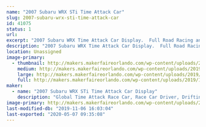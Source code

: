 ```yaml
---
name: "2007 Subaru WRX STi Time Attack Car"
slug: 2007-subaru-wrx-sti-time-attack-car
id: 41075
status: 1
url: 
excerpt: "2007 Subaru WRX Time Attack Car Display.  Full Road Racing and Time Attack Build that compete's all over the US in racing events.  Base out of Orlando FL."
description: "2007 Subaru WRX Time Attack Car Display.  Full Road Racing and Time Attack Build that compete's all over the US in racing events.  Base out of Orlando FL."
location: Unassigned
image-primary:
  - thumbnail: http://makers.makerfaireorlando.com/wp-content/uploads/2019/11/20180512-BV8K7277-1-150x150.jpg
    medium: http://makers.makerfaireorlando.com/wp-content/uploads/2019/11/20180512-BV8K7277-1-300x200.jpg
    large: http://makers.makerfaireorlando.com/wp-content/uploads/2019/11/20180512-BV8K7277-1-1024x683.jpg
    full: http://makers.makerfaireorlando.com/wp-content/uploads/2019/11/20180512-BV8K7277-1.jpg
maker:
  - name: "2007 Subaru WRX STi Time Attack Car Display"
    description: "Global Time Attack Race Car, Race Car Driver, Drifting, Road Racing, Time Attack"
image-primary: http://makers.makerfaireorlando.com/wp-content/uploads/2019/11/20180512-BV8K7277-1024x683.jpg
last-modified-db: "2019-11-06 16:03:04"
last-exported: "2020-05-07 09:35:08"
---
```

